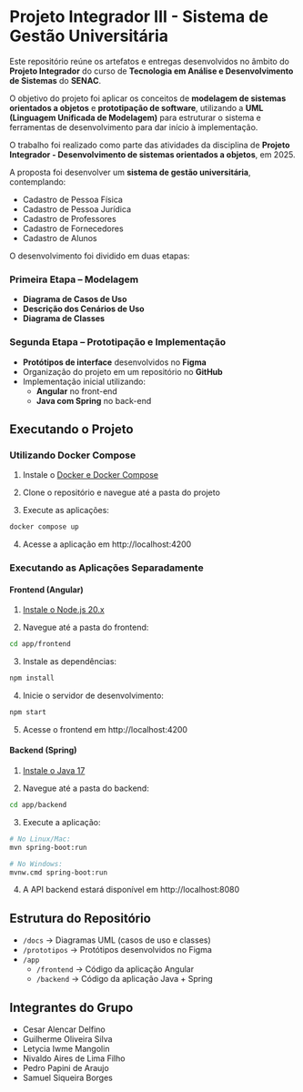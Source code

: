 # Projeto Integrador III - Sistema de Gestão Universitária

Este repositório reúne os artefatos e entregas desenvolvidos no âmbito do **Projeto Integrador** do curso de **Tecnologia em Análise e Desenvolvimento de Sistemas** do **SENAC**.

O objetivo do projeto foi aplicar os conceitos de **modelagem de sistemas orientados a objetos** e **prototipação de software**, 
utilizando a **UML (Linguagem Unificada de Modelagem)** para estruturar o sistema e ferramentas de desenvolvimento para dar início à implementação.

O trabalho foi realizado como parte das atividades da disciplina de **Projeto Integrador - Desenvolvimento de sistemas orientados a objetos**, em 2025.

A proposta foi desenvolver um **sistema de gestão universitária**, contemplando:

- Cadastro de Pessoa Física
- Cadastro de Pessoa Jurídica
- Cadastro de Professores
- Cadastro de Fornecedores
- Cadastro de Alunos

O desenvolvimento foi dividido em duas etapas:

### Primeira Etapa – Modelagem

- **Diagrama de Casos de Uso**
- **Descrição dos Cenários de Uso**
- **Diagrama de Classes**

### Segunda Etapa – Prototipação e Implementação

- **Protótipos de interface** desenvolvidos no **Figma**
- Organização do projeto em um repositório no **GitHub**
- Implementação inicial utilizando:
  - **Angular** no front-end
  - **Java com Spring** no back-end

## Executando o Projeto

### Utilizando Docker Compose

1. Instale o [Docker e Docker Compose](https://docs.docker.com/compose/install/)

2. Clone o repositório e navegue até a pasta do projeto

3. Execute as aplicações:

```bash
docker compose up
```

4. Acesse a aplicação em http://localhost:4200

### Executando as Aplicações Separadamente

#### Frontend (Angular)

1. [Instale o Node.js 20.x](https://nodejs.org/en/download)

2. Navegue até a pasta do frontend:

```bash
cd app/frontend
```

3. Instale as dependências:

```bash
npm install
```

4. Inicie o servidor de desenvolvimento:

```bash
npm start
```

5. Acesse o frontend em http://localhost:4200

#### Backend (Spring)

1. [Instale o Java 17](https://www.oracle.com/br/java/technologies/downloads/)

2. Navegue até a pasta do backend:

```bash
cd app/backend
```

3. Execute a aplicação:

```bash
# No Linux/Mac:
mvn spring-boot:run

# No Windows:
mvnw.cmd spring-boot:run
```

4. A API backend estará disponível em http://localhost:8080

## Estrutura do Repositório

- `/docs` → Diagramas UML (casos de uso e classes)
- `/prototipos` → Protótipos desenvolvidos no Figma
- `/app`
  - `/frontend` → Código da aplicação Angular
  - `/backend` → Código da aplicação Java + Spring

## Integrantes do Grupo

- Cesar Alencar Delfino
- Guilherme Oliveira Silva
- Letycia Iwme Mangolin
- Nivaldo Aires de Lima Filho
- Pedro Papini de Araujo
- Samuel Siqueira Borges
